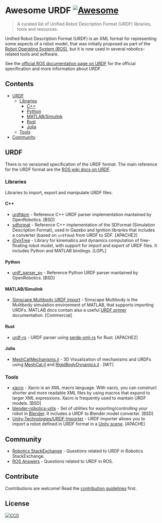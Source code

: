 # Awesome URDF [![Awesome](https://cdn.rawgit.com/sindresorhus/awesome/d7305f38d29fed78fa85652e3a63e154dd8e8829/media/badge.svg)](https://github.com/sindresorhus/awesome)

> A curated list of Unified Robot Description Format (URDF) libraries, tools and resources. 

Unified Robot Description Format (URDF) is an XML format for representing some aspects of a robot model, that was initially proposed as part of the [Robot Operating System (ROS)](https://www.ros.org/), but it is now used in several robotics-related tools and software.

See the [official ROS documentation page on URDF](http://wiki.ros.org/urdf) for the official specification and more information about URDF.

## Contents

- [URDF](#urdf)
  - [Libraries](#libraries)
    - [C++](#c)
    - [Python](#python)
    - [MATLAB/Simulink](#matlabsimulink)
    - [Rust](#rust)
    - [Julia](#julia)
  - [Tools](#tools) 
- [Community](#community)


## URDF

There is no versioned specification of the URDF format. The main reference for the URDF format are the [ROS wiki docs on URDF](http://wiki.ros.org/urdf).

### Libraries

Libraries to import, export and manipulate URDF files. 

#### C++
- [urdfdom](https://github.com/ros/urdfdom) - Reference C++ URDF parser implementation mantained by OpenRobotics. [BSD]
- [sdformat](http://sdformat.org/) - Reference C++ implementation of the SDFormat (Simulation Description Format), used in Gazebo and Ignition libraries that includes a converter (based on `urdfdom`) from URDF to SDF. [APACHE2]
- [iDynTree](https://github.com/robotology/idyntree) - Library for kinematics and dynamics computation of free-floating robot model, with support for import and export of URDF files. It includes Python and MATLAB bindings. [LGPL]

#### Python
- [urdf_parser_py](https://github.com/ros/urdf_parser_py) - Reference Python URDF parser mantained by OpenRobotics. [BSD]

#### MATLAB/Simulink
- [Simscape Multibody URDF Import](https://mathworks.com/help/physmod/sm/ug/urdf-import.html) - Simscape Multibody is the Multibody simulation environment of MATLAB, that supports importing URDFs. MATLAB docs contain also a useful [URDF primer](https://mathworks.com/help/physmod/sm/ug/urdf-model-import.html) documentation. [Commercial]

#### Rust
- [urdf-rs](https://github.com/openrr/urdf-rs) - URDF parser using [serde-xml-rs](https://github.com/RReverser/serde-xml-rs) for Rust. [APACHE2]

#### Julia
- [MeshCatMechanisms.jl](https://github.com/JuliaRobotics/MeshCatMechanisms.jl) - 3D Visualization of mechanisms and URDFs using [MeshCat.jl](https://github.com/rdeits/MeshCat.jl) and [RigidBodyDynamics.jl](https://github.com/JuliaRobotics/RigidBodyDynamics.jl) . [MIT]

### Tools

- [xacro](https://github.com/ros/xacro) - Xacro is an XML macro language. With xacro, you can construct shorter and more readable XML files by using macros that expand to larger XML expressions. Xacro is frequently used to mantain URDF models. [BSD]
- [blender-robotics-utils](https://github.com/robotology/blender-robotics-utils) - Set of utilities for exporting/controlling your robot in [Blender](https://www.blender.org/). It includes a URDF to Blender model converter. [BSD]
- [Unity-Technologies/URDF-Importer](https://github.com/Unity-Technologies/URDF-Importer) - URDF Importer allows you to import a robot defined in URDF format in a [Unity scene](https://unity.com). [APACHE]

## Community

- [Robotics StackExchange](https://robotics.stackexchange.com/?tags=urdf) - Questions related to URDF in Robotics StackExchange. 
- [ROS Answers](https://answers.ros.org/questions/scope%3Aall/sort%3Aactivity-desc/tags%3Aurdf/) - Questions related to URDF in ROS. 


## Contribute

Contributions are welcome! Read the [contribution guidelines](CONTRIBUTING.md) first.


## License

[![CC0](http://mirrors.creativecommons.org/presskit/buttons/88x31/svg/cc-zero.svg)](http://creativecommons.org/publicdomain/zero/1.0)
